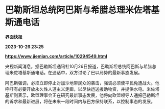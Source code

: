 # 巴勒斯坦总统阿巴斯与希腊总理米佐塔基斯通电话
**界面快报**

**2023-10-26 23:25**

**https://www.jiemian.com/article/10294549.html**

央视新闻消息，据巴勒斯坦通讯社10月26日报道，巴勒斯坦总统阿巴斯与希腊总理米佐塔基斯通电话。在通话中，双方讨论了巴以局势的最新事态发展。

阿巴斯强调，必须立即停止对加沙地带民众的袭击，强调必须使平民免遭战火。他呼吁有必要开放永久性人道主义走廊，以尽快运送援助物资，并提供水电。米佐塔基斯则表示，欧盟理事会正在研究最新事态发展，他将向欧盟领导人通报巴勒斯坦的诉求和最新进展，将在未来一段时间内与巴方保持联系，以控制事态的发展。